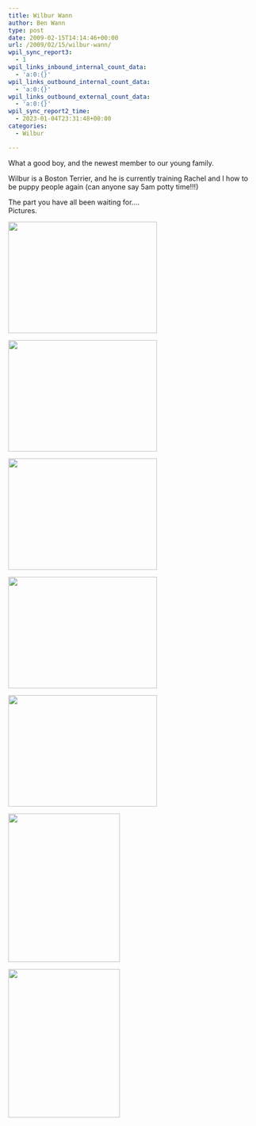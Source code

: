 ```yaml
---
title: Wilbur Wann
author: Ben Wann
type: post
date: 2009-02-15T14:14:46+00:00
url: /2009/02/15/wilbur-wann/
wpil_sync_report3:
  - 1
wpil_links_inbound_internal_count_data:
  - 'a:0:{}'
wpil_links_outbound_internal_count_data:
  - 'a:0:{}'
wpil_links_outbound_external_count_data:
  - 'a:0:{}'
wpil_sync_report2_time:
  - 2023-01-04T23:31:48+00:00
categories:
  - Wilbur

---
```

What a good boy, and the newest member to our young family.

Wilbur is a Boston Terrier, and he is currently training Rachel and I how to be puppy people again (can anyone say 5am potty time!!!)

The part you have all been waiting for&#8230;.  
Pictures.

[<img decoding="async" loading="lazy" src="https://benwann.com/wp-content/uploads/2009/02/l-640-480-40d42276-dca4-4617-a02e-8943c0df9200.jpeg" alt="" width="300" height="225" class="alignnone size-full wp-image-364" />][1]

[<img decoding="async" loading="lazy" src="https://benwann.com/wp-content/uploads/2009/02/l-640-480-02d41ba3-1f41-4bdb-8475-83f1c26d36d3.jpeg" alt="" width="300" height="225" class="alignnone size-full wp-image-364" />][2]

[<img decoding="async" loading="lazy" src="https://benwann.com/wp-content/uploads/2009/02/l-640-480-e81a1e94-8b4a-4b7b-92aa-2503889cdad9.jpeg" alt="" width="300" height="225" class="alignnone size-full wp-image-364" />][3]

[<img decoding="async" loading="lazy" src="https://benwann.com/wp-content/uploads/2009/02/l-640-480-558e3ba8-8720-4d02-afca-d19a7951aaf3.jpeg" alt="" width="300" height="225" class="alignnone size-full wp-image-364" />][4]

[<img decoding="async" loading="lazy" src="https://benwann.com/wp-content/uploads/2009/02/l-640-480-b3d355fc-4017-4136-8773-095d00960712.jpeg" alt="" width="300" height="225" class="alignnone size-full wp-image-364" />][5]

[<img decoding="async" loading="lazy" src="https://benwann.com/wp-content/uploads/2009/02/p-640-480-ee6f6f94-9e45-4516-9c73-4187dcad4f7c.jpeg" alt="" width="225" height="300" class="alignnone size-full wp-image-364" />][6]

[<img decoding="async" loading="lazy" src="https://benwann.com/wp-content/uploads/2009/02/p-640-480-b2e5b969-f850-4c1a-9d76-cf46cedcbc37.jpeg" alt="" width="225" height="300" class="alignnone size-full wp-image-364" />][7]

 [1]: https://benwann.com/wp-content/uploads/2009/02/l-640-480-40d42276-dca4-4617-a02e-8943c0df9200.jpeg
 [2]: https://benwann.com/wp-content/uploads/2009/02/l-640-480-02d41ba3-1f41-4bdb-8475-83f1c26d36d3.jpeg
 [3]: https://benwann.com/wp-content/uploads/2009/02/l-640-480-e81a1e94-8b4a-4b7b-92aa-2503889cdad9.jpeg
 [4]: https://benwann.com/wp-content/uploads/2009/02/l-640-480-558e3ba8-8720-4d02-afca-d19a7951aaf3.jpeg
 [5]: https://benwann.com/wp-content/uploads/2009/02/l-640-480-b3d355fc-4017-4136-8773-095d00960712.jpeg
 [6]: https://benwann.com/wp-content/uploads/2009/02/p-640-480-ee6f6f94-9e45-4516-9c73-4187dcad4f7c.jpeg
 [7]: https://benwann.com/wp-content/uploads/2009/02/p-640-480-b2e5b969-f850-4c1a-9d76-cf46cedcbc37.jpeg